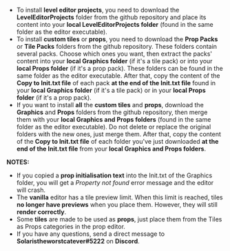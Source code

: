 - To install **level editor projects**, you need to download the **LevelEditorProjects** folder from the github repository and place its content into your **local LevelEditorProjects folder** (found in the same folder as the editor executable).
- To install **custom tiles** or **props**, you need to download the **Prop Packs** or **Tile Packs** folders from the github repository. These folders contain several packs. Choose which ones you want, then extract the packs' content into your **local Graphics 
folder** (if it's a tile pack) or into your **local Props folder** (if it's a prop pack). These folders can be found in the same folder as the editor executable. After that, copy the content of the **Copy to Init.txt file** of each pack **at the end of the Init.txt
file** found in your **local Graphics folder** (if it's a tile pack) or in your **local Props folder** (if it's a prop pack).
- If you want to install __all__ the **custom tiles** and **props**, download the **Graphics** and **Props** folders from the github repository, then merge them with your **local Graphics and Props folders** (found in the same folder as the editor executable). Do not delete or replace the original folders with the new ones, just merge them. After that, copy the content of the **Copy to Init.txt file** of each folder you've just downloaded **at the end of the Init.txt
file** from your **local Graphics and Props folders**.

**NOTES:**
- If you copied a __**prop** initialisation text__ into the Init.txt of the Graphics folder, you will get a *Property not found* error message and the editor will crash.
- The **vanilla** editor has a tile preview limit. When this limit is reached, tiles __no longer have previews__ when you place them. However, they will still __render correctly__.
- Some __tiles__ are made to be used as __props__, just place them from the Tiles as Props categories in the prop editor.
- If you have any questions, send a direct message to **Solaristheworstcatever#5222** on __Discord__.
